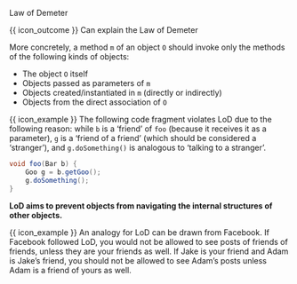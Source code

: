 <span id="title">Law of Demeter</span>

<span id="prereqs"></span>

<span id="outcomes">{{ icon_outcome }} Can explain the Law of Demeter</span>

<div id="body">

<box type="definition" seamless>
<include src="../../common/definitions.md#def-law-of-demeter" inline />
</box>

More concretely, a method `m` of an object `O` should invoke only the methods of the following kinds of objects:

* The object `O` itself
* Objects passed as parameters of `m`
* Objects created/instantiated in `m` (directly or indirectly)
* Objects from the <tooltip content="objects that are held by instance variables of">direct association of</tooltip> `O`

<box>

{{ icon_example }} The following code fragment violates LoD due to the following reason: while `b` is a ‘friend’ of `foo` (because it receives it as a parameter), `g` is a ‘friend of a friend’ (which should be considered a ‘stranger’), and `g.doSomething()` is analogous to ‘talking to a stranger’.

```java
void foo(Bar b) {
    Goo g = b.getGoo();
    g.doSomething();
}
```

</box>

**LoD aims to prevent objects from navigating the internal structures of other objects.**

<box>

{{ icon_example }} An analogy for LoD can be drawn from Facebook. If Facebook followed LoD, you would not be allowed to see posts of friends of friends, unless they are your friends as well. If Jake is your friend and Adam is Jake’s friend, you should not be allowed to see Adam’s posts unless Adam is a friend of yours as well.

</box>

</div>

<div id="extras">
  <include src="exercises.md" />
</div>
